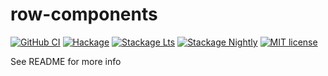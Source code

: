 # row-components

[![GitHub CI](https://github.com/gusbicalho/row-components/workflows/CI/badge.svg)](https://github.com/gusbicalho/row-components/actions)
[![Hackage](https://img.shields.io/hackage/v/row-components.svg?logo=haskell)](https://hackage.haskell.org/package/row-components)
[![Stackage Lts](http://stackage.org/package/row-components/badge/lts)](http://stackage.org/lts/package/row-components)
[![Stackage Nightly](http://stackage.org/package/row-components/badge/nightly)](http://stackage.org/nightly/package/row-components)
[![MIT license](https://img.shields.io/badge/license-MIT-blue.svg)](LICENSE)

See README for more info
